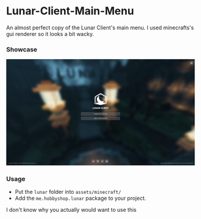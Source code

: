 # Lunar-Client-Main-Menu
An almost perfect copy of the Lunar Client's main menu. I used minecrafts's gui renderer so it looks a bit wacky.

### Showcase
![Main Menu](menu.png)

### Usage
* Put the ``lunar`` folder into ``assets/minecraft/``
* Add the ``me.hobbyshop.lunar`` package to your project.


I don't know why you actually would want to use this
